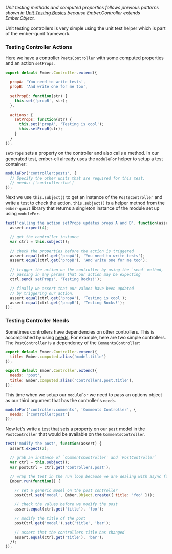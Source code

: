 _Unit testing methods and computed properties follows previous patterns shown
in [Unit Testing Basics] because Ember.Controller extends Ember.Object._

Unit testing controllers is very simple using the unit test helper which is part
of the ember-qunit framework.

### Testing Controller Actions

Here we have a controller `PostsController` with some computed properties and an
action `setProps`.

```javascript {data-filename=app/controllers/posts.js}
export default Ember.Controller.extend({

  propA: 'You need to write tests',
  propB: 'And write one for me too',

  setPropB: function(str) {
    this.set('propB', str);
  },

  actions: {
    setProps: function(str) {
      this.set('propA', 'Testing is cool');
      this.setPropB(str);
    }
  }
});
```

`setProps` sets a property on the controller and also calls a method. In our 
generated test, ember-cli already uses the `moduleFor` helper to setup a test 
container:

```javascript {data-filename=tests/unit/controllers/posts-test.js}
moduleFor('controller:posts', {
  // Specify the other units that are required for this test.
  // needs: ['controller:foo']
});
```

Next we use `this.subject()` to get an instance of the `PostsController` and
write a test to check the action. `this.subject()` is a helper method from the
`ember-qunit` library that returns a singleton instance of the module set up
using `moduleFor`.

```javascript {data-filename=tests/unit/controllers/posts-test.js}
test('calling the action setProps updates props A and B', function(assert) {
  assert.expect(4);

  // get the controller instance
  var ctrl = this.subject();

  // check the properties before the action is triggered
  assert.equal(ctrl.get('propA'), 'You need to write tests');
  assert.equal(ctrl.get('propB'), 'And write one for me too');

  // trigger the action on the controller by using the `send` method,
  // passing in any params that our action may be expecting
  ctrl.send('setProps', 'Testing Rocks!');

  // finally we assert that our values have been updated
  // by triggering our action.
  assert.equal(ctrl.get('propA'), 'Testing is cool');
  assert.equal(ctrl.get('propB'), 'Testing Rocks!');
});
```

### Testing Controller Needs

Sometimes controllers have dependencies on other controllers. This is
accomplished by using [needs]. For example, here are two simple controllers. The
`PostController` is a dependency of the `CommentsController`:

```javascript {data-filename=app/controllers/post.js}
export default Ember.Controller.extend({
  title: Ember.computed.alias('model.title')
});
```

```javascript {data-filename=app/controllers/comments.js}
export default Ember.Controller.extend({
  needs: 'post',
  title: Ember.computed.alias('controllers.post.title'),
});
```

This time when we setup our `moduleFor` we need to pass an options object as
our third argument that has the controller's `needs`.

```javascript {data-filename=tests/unit/controllers/comments-test.js}
moduleFor('controller:comments', 'Comments Controller', {
  needs: ['controller:post']
});
```

Now let's write a test that sets a property on our `post` model in the
`PostController` that would be available on the `CommentsController`.

```javascript {data-filename=tests/unit/controllers/comments-test.js}
test('modify the post', function(assert) {
  assert.expect(2);

  // grab an instance of `CommentsController` and `PostController`
  var ctrl = this.subject();
  var postCtrl = ctrl.get('controllers.post');

  // wrap the test in the run loop because we are dealing with async functions
  Ember.run(function() {

    // set a generic model on the post controller
    postCtrl.set('model', Ember.Object.create({ title: 'foo' }));

    // check the values before we modify the post
    assert.equal(ctrl.get('title'), 'foo');

    // modify the title of the post
    postCtrl.get('model').set('title', 'bar');

    // assert that the controllers title has changed
    assert.equal(ctrl.get('title'), 'bar');
  });
});
```

[Unit Testing Basics]: /guides/testing/unit-testing-basics
[needs]: /guides/controllers/dependencies-between-controllers
